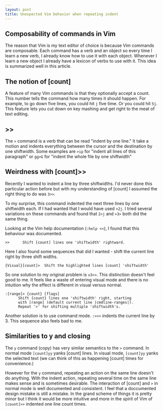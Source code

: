 ```yaml
---
layout: post
title: Unexpected Vim behavior when repeating indent
---
```


## Composability of commands in Vim

The reason that Vim is my text editor of choice is because Vim commands are
composable. Each command has a verb and an object so every time I learn a new
verb, I already know how to use it with each object. Whenever I learn a new
object I already have a lexicon of verbs to use with it. This idea is summarized
well in this article.

## The notion of [count]

A feature of many Vim commands is that they optionally accept a count. This
number tells the command how many times it should happen. For example, to go
down five lines, you could hit `j` five time. Or you could hit `5j`. This
feature lets you cut down on key mashing and get right to the meat of text
editing.

## >> 

The `>` command is a verb that can be read "indent by one line." It take a
motion and indents everything between the cursor and the destination by one
shiftwidth. Some examples are `>ip` for "indent all lines of this paragraph" or
`gg>G` for "indent the whole file by one shiftwidth"

## Weirdness with [count]>>

Recently I wanted to indent a line by three shiftwidths. I'd never done this
particular action before but with my understanding of [count] I assumed the
right thing to do was `3>>`.

To my surprise, this command indented the next three lines by one shiftwidth
each. If I had wanted that I would have used `>2j`. I tried several variations
on these commands and found that `2>j` and `>3>` both did the same thing.

Looking at the Vim help documentation (`:help <<`), I found that this behaviour
was documented. 

`>>      Shift [count] lines one 'shiftwidth' rightward.`

Here I also found some sequences that did I wanted - shift the current line
right by three shift widths.

`{Visual}[count]>  Shift the highlighted lines [count] 'shiftwidth'`

So one solution to my original problem is `v3>>`. This distinction doesn't feel
good to me. It feels like a waste of entering visual mode and there is no
intuition why the effect is different in visual versus normal.

```
:[range]> {count} [flags]
      Shift {count} lines one 'shiftwidth' right, starting
      with [range] (default current line |cmdline-ranges|).
      Repeat '>' for shifting multiple 'shiftwidth's.
```

Another solution is to use command mode. `:>>>` indents the current line by 3.
This sequence also feels bad to me. 

## Similarities to y and closing

The `y` command (copy) has very similar semantics to the `>` command. In normal
mode `[count]yy` yanks [count] lines. In visual mode, `[count]yy` yanks the
selected text (we can think of this as happening [count] times for convenience.) 

However for the `y` command, repeating an action on the same line doesn't do
anything.  With the indent action, repeating several time on the same line makes
sense and is sometimes desirable. The interaction of [count] and `>` in normal
mode is well documented and consistent. I feel that a doccumented design mistake
is still a mistake. In the grand scheme of things it is pretty minor but I think
it would be more intuitive and more in the spirit of Vim of `[count]>>` indented
one line count times.
